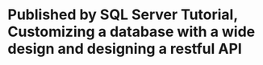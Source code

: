 ﻿# Published by SQL Server Tutorial, Customizing a database with a wide design and designing a restful API
